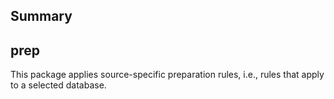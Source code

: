 ## Summary

## prep

This package applies source-specific preparation rules, i.e., rules that apply to a selected database.
